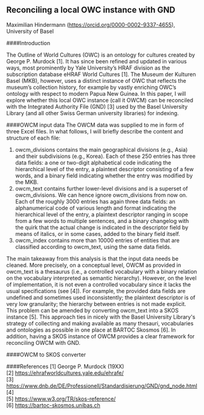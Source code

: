 ## Reconciling a local OWC instance with GND
Maximilian Hindermann (https://orcid.org/0000-0002-9337-4655), University of Basel

####Introduction

The Outline of World Cultures (OWC) is an ontology for cultures created by George P. Murdock [1]. It has since been refined and updated in various ways, most prominently by Yale University’s HRAF division as the subscription database eHRAF World Cultures [1]. The Museum der Kulturen Basel (MKB), however, uses a distinct instance of OWC that reflects the museum’s collection history, for example by vastly enriching OWC’s ontology with respect to modern Papua New Guinea. In this paper, I will explore whether this local OWC instance (call it OWCM) can be reconciled with the Integrated Authority File (GND) [3] used by the Basel University Library (and all other Swiss German university libraries) for indexing. 

####OWCM input data
The OWCM data was supplied to me in form of three Excel files. In what follows, I will briefly describe the content and structure of each file:

1.	owcm_divisions contains the main geographical divisions (e.g., Asia) and their subdivisions (e.g., Korea). Each of these 250 entries has three data fields: a one or two-digit alphabetical code indicating the hierarchical level of the entry, a plaintext descriptor consisting of a few words, and a binary field indicating whether the entry was modified by the MKB.
2.	owcm_text contains further lower-level divisions and is a superset of owcm_divisions. We can hence ignore owcm_divisions from now on. Each of the roughly 3000 entries has again three data fields: an alphanumerical code of various length and format indicating the hierarchical level of the entry, a plaintext descriptor ranging in scope from a few words to multiple sentences, and a binary changelog with the quirk that the actual change is indicated in the descriptor field by means of italics, or in some cases, added to the binary field itself.
3.	owcm_index contains more than 10000 entries of entities that are classified according to owcm_text, using the same data fields. 

The main takeaway from this analysis is that the input data needs be cleaned. More precisely, on a conceptual level, OWCM as provided in owcm_text is a thesaurus (i.e., a controlled vocabulary with a binary relation on the vocabulary interpreted as semantic hierarchy). However, on the level of implementation, it is not even a controlled vocabulary since it lacks the usual specifications (see [4]). For example, the provided data fields are undefined and sometimes used inconsistently; the plaintext descriptor is of very low granularity; the hierarchy between entries is not made explicit. This problem can be amended by converting owcm_text into a SKOS instance [5]. This approach ties in nicely with the Basel University Library's strategy of collecting and making available as many thesauri, vocabularies and ontologies as possible in one place at BARTOC Skosmos [6]. In addition, having a SKOS instance of OWCM provides a clear framework for reconciling OWCM with GND.

####OWCM to SKOS converter



####References
[1] George P. Murdock (19XX)  
[2] https://ehrafworldcultures.yale.edu/ehrafe/   
[3] https://www.dnb.de/DE/Professionell/Standardisierung/GND/gnd_node.html  
[4]  
[5] https://www.w3.org/TR/skos-reference/  
[6] https://bartoc-skosmos.unibas.ch   

